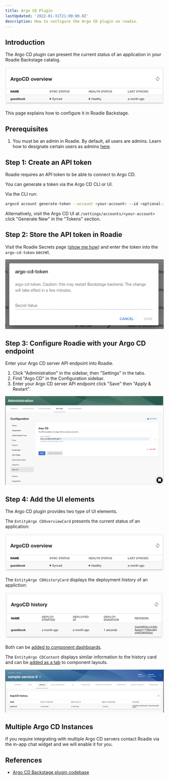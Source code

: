 ```yaml
---
title: Argo CD Plugin
lastUpdated: '2022-01-31T21:00:00.0Z'
description: How to configure the Argo CD plugin on roadie.
---
```


## Introduction

The Argo CD plugin can present the current status of an application in your Roadie Backstage catalog.

![Argo CD Overview Card](./argo-overview.png)

This page explains how to configure it in Roadie Backstage.

## Prerequisites

1. You must be an admin in Roadie. By default, all users are admins. Learn how to designate certain users as admins [here](/docs/getting-started/getting-started-for-admins/).

## Step 1: Create an API token

Roadie requires an API token to be able to connect to Argo CD.

You can generate a token via the Argo CD CLI or UI. 

Via the CLI run:

```bash
argocd account generate-token --account <your-account> --id <optional-id>
```

Alternatively, visit the Argo CD UI at `/settings/accounts/<your-account>` click "Generate New" in the "Tokens" section.

## Step 2: Store the API token in Roadie

Visit the Roadie Secrets page ([show me how](/docs/details/setting-secrets/)) and enter the token into the `argo-cd-token` secret.

![Set argo-cd-token via UI](./argo-cd-token-dialog.png)

## Step 3: Configure Roadie with your Argo CD endpoint

Enter your Argo CD server API endpoint into Roadie.

1. Click "Administration" in the sidebar, then "Settings" in the tabs.
2. Find "Argo CD" in the Configuration sidebar.
3. Enter your Argo CD server API endpoint click "Save" then "Apply & Restart".

![Set Argo CD Config](./config.png)

## Step 4: Add the UI elements

The Argo CD plugin provides two type of UI elements. 

The `EntityArgo CDOverviewCard` presents the current status of an application: 

![Argo CD Overview Card](./argo-overview.png)

The `EntityArgo CDHistoryCard` displays the deployment history of an appliction:

![Argo CD History Card](./argo-history.png)

Both can be [added to component dashboards](/docs/getting-started/updating-the-ui/#updating-dashboards).

The `EntityArgo CDContent` displays similar information to the history card and can be [added as a tab](/docs/getting-started/updating-the-ui#updating-tabs) to component layouts.

![Argo CD Tab](./argo-tab.png)

## Multiple Argo CD Instances

If you require integrating with multiple Argo CD servers contact Roadie via the in-app chat widget and we will enable it for you.

## References

- [Argo CD Backstage plugin codebase](https://github.com/RoadieHQ/roadie-backstage-plugins/tree/main/plugins/backstage-plugin-argo-cd)
